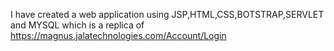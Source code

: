 I have created a web application using JSP,HTML,CSS,BOTSTRAP,SERVLET and MYSQL which is a replica of https://magnus.jalatechnologies.com/Account/Login
